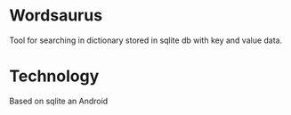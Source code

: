 # Wordsaurus

Tool for searching in dictionary stored in sqlite db with key and value data.

# Technology

Based on sqlite an Android

